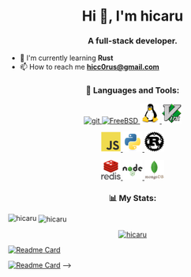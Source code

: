 <h1 align="center">Hi 👋, I'm hicaru</h1>
<h3 align="center">A full-stack developer.</h3>

- 🌱 I'm currently learning **Rust**
- 📫 How to reach me **hicc0rus@gmail.com**

<h3 align="center">🌟 Languages and Tools:</h3>

<p align="center">
  <a href="https://git-scm.com/" target="_blank" rel="noreferrer">
    <img src="https://www.vectorlogo.zone/logos/git-scm/git-scm-icon.svg" alt="git" width="40" height="40"/>
  </a>
  <a href="https://www.freebsd.org" target="_blank" rel="noreferrer">
    <img src="https://cavebeat.github.io/retroshare.github.io/img/freebsd-logo.svg" alt="FreeBSD" width="40" height="40"/>
  </a>
  <a href="https://www.linux.org/" target="_blank" rel="noreferrer">
    <img src="https://raw.githubusercontent.com/devicons/devicon/master/icons/linux/linux-original.svg" alt="linux" width="40" height="40"/>
  </a>
  <a href="https://neovim.io/" target="_blank" rel="noreferrer">
    <img src="https://raw.githubusercontent.com/devicons/devicon/master/icons/vim/vim-original.svg" alt="vim" width="40" height="40"/>
  </a>
</p>

<p align="center">
  <a href="https://javascript.com/" target="_blank" rel="noreferrer">
    <img src="https://raw.githubusercontent.com/devicons/devicon/master/icons/javascript/javascript-original.svg" alt="javascript" width="40" height="40"/>
  </a>
  <a href="https://www.python.org" target="_blank" rel="noreferrer">
    <img src="https://raw.githubusercontent.com/devicons/devicon/master/icons/python/python-original.svg" alt="python" width="40" height="40"/>
  </a>
  <a href="https://www.rust-lang.org" target="_blank" rel="noreferrer">
    <img src="https://raw.githubusercontent.com/devicons/devicon/master/icons/rust/rust-plain.svg" alt="rust" width="40" height="40"/>
  </a>
</p>

<p align="center">
  <a href="https://redis.io" target="_blank" rel="noreferrer">
    <img src="https://raw.githubusercontent.com/devicons/devicon/master/icons/redis/redis-original-wordmark.svg" alt="redis" width="40" height="40"/>
  </a>
  <a href="https://nodejs.org" target="_blank" rel="noreferrer">
    <img src="https://raw.githubusercontent.com/devicons/devicon/master/icons/nodejs/nodejs-original-wordmark.svg" alt="nodejs" width="40" height="40"/>
  </a>
  <a href="https://www.mongodb.com/" target="_blank" rel="noreferrer">
    <img src="https://raw.githubusercontent.com/devicons/devicon/master/icons/mongodb/mongodb-original-wordmark.svg" alt="mongodb" width="40" height="40"/>
  </a>
</p>

<h3 align="center">📊 My Stats:</h3>

<p><img align="left" src="https://github-readme-stats.vercel.app/api/top-langs?username=hicaru&show_icons=true&locale=en&layout=compact&theme=github_dark&hide_border=true" alt="hicaru" /></p>

<p>&nbsp;<img align="center" src="https://github-readme-stats.vercel.app/api?username=hicaru&show_icons=true&theme=github_dark&hide_border=true" alt="hicaru" /></p>

<p align="center">
  <a href="https://github.com/ryo-ma/github-profile-trophy">
    <img src="https://github-profile-trophy.vercel.app/?username=hicaru&theme=darkhub&column=6&margin-w=15&margin-h=15&no-frame=true&title=MultiLanguage,Stars,Followers,Experience,Repositories,Commits" alt="hicaru" />
  </a>
</p>



[![Readme Card](https://github-readme-stats.vercel.app/api/pin/?username=hicaru&repo=CyShop&layout=compact)](https://github.com/ClassmateLin/CyShop)

[![Readme Card](https://github-readme-stats.vercel.app/api/pin/?username=hicaru&repo=ShopeeHelper&layout=compact)](https://github.com/hicaru/ShopeeHelper) -->

